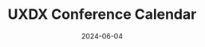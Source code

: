 ---
layout: post
title: 'UXDX Conference Calendar'
video-link: https://ant.umn.edu/embedded/jhogglzqvm
date: 2024-06-04
application: uxdx
flow-type: conference calendar
tags: [web,conference,events,calendar]
---